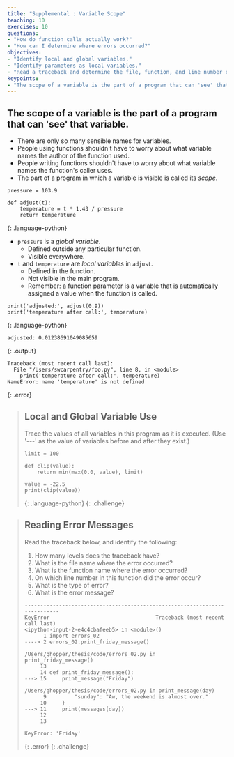 ```yaml
---
title: "Supplemental : Variable Scope"
teaching: 10
exercises: 10
questions:
- "How do function calls actually work?"
- "How can I determine where errors occurred?"
objectives:
- "Identify local and global variables."
- "Identify parameters as local variables."
- "Read a traceback and determine the file, function, and line number on which the error occurred, the type of error, and the error message."
keypoints:
- "The scope of a variable is the part of a program that can 'see' that variable."
---
```

## The scope of a variable is the part of a program that can 'see' that variable.

*   There are only so many sensible names for variables.
*   People using functions shouldn't have to worry about
    what variable names the author of the function used.
*   People writing functions shouldn't have to worry about
    what variable names the function's caller uses.
*   The part of a program in which a variable is visible is called its *scope*.

~~~
pressure = 103.9

def adjust(t):
    temperature = t * 1.43 / pressure
    return temperature
~~~
{: .language-python}

*   `pressure` is a *global variable*.
    *   Defined outside any particular function.
    *   Visible everywhere.
*   `t` and `temperature` are *local variables* in `adjust`.
    *   Defined in the function.
    *   Not visible in the main program.
    *   Remember: a function parameter is a variable
        that is automatically assigned a value when the function is called.

~~~
print('adjusted:', adjust(0.9))
print('temperature after call:', temperature)
~~~
{: .language-python}
~~~
adjusted: 0.01238691049085659
~~~
{: .output}
~~~
Traceback (most recent call last):
  File "/Users/swcarpentry/foo.py", line 8, in <module>
    print('temperature after call:', temperature)
NameError: name 'temperature' is not defined
~~~
{: .error}

> ## Local and Global Variable Use
>
> Trace the values of all variables in this program as it is executed.
> (Use '---' as the value of variables before and after they exist.)
>
> ~~~
> limit = 100
>
> def clip(value):
>     return min(max(0.0, value), limit)
>
> value = -22.5
> print(clip(value))
> ~~~
> {: .language-python}
{: .challenge}

> ## Reading Error Messages
>
> Read the traceback below, and identify the following:
>
> 1. How many levels does the traceback have?
> 2. What is the file name where the error occurred?
> 3. What is the function name where the error occurred?
> 4. On which line number in this function did the error occur?
> 5. What is the type of error?
> 6. What is the error message?
>
> ~~~
> ---------------------------------------------------------------------------
> KeyError                                  Traceback (most recent call last)
> <ipython-input-2-e4c4cbafeeb5> in <module>()
>       1 import errors_02
> ----> 2 errors_02.print_friday_message()
>
> /Users/ghopper/thesis/code/errors_02.py in print_friday_message()
>      13
>      14 def print_friday_message():
> ---> 15     print_message("Friday")
>
> /Users/ghopper/thesis/code/errors_02.py in print_message(day)
>       9         "sunday": "Aw, the weekend is almost over."
>      10     }
> ---> 11     print(messages[day])
>      12
>      13
>
> KeyError: 'Friday'
> ~~~
> {: .error}
{: .challenge}
